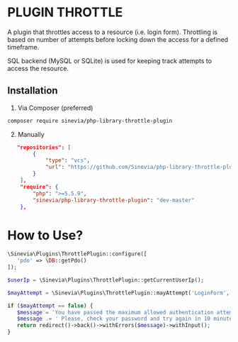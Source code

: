# PLUGIN THROTTLE #

A plugin that throttles access to a resource (i.e. login form).
Throttling is based on number of attempts before locking down the access
for a defined timeframe.

SQL backend (MySQL or SQLite) is used for keeping track attempts
to access the resource.


## Installation ##

1) Via Composer (preferred)

```bash
composer require sinevia/php-library-throttle-plugin
```

2) Manually
```json
   "repositories": [
        {
            "type": "vcs",
            "url": "https://github.com/Sinevia/php-library-throttle-plugin.git"
        }
    ],
    "require": {
        "php": ">=5.5.9",
        "sinevia/php-library-throttle-plugin": "dev-master"
    },
```

# How to Use? #

```php
\Sinevia\Plugins\ThrottlePlugin::configure([
   'pdo' => \DB::getPdo()
]);

$userIp = \Sinevia\Plugins\ThrottlePlugin::getCurrentUserIp();

$mayAttempt = \Sinevia\Plugins\ThrottlePlugin::mayAttempt('LoginForm', $userIp, 6, 10 * 60); // 6 attempts in 10 minutes

if ($mayAttempt == false) {
   $message = 'You have passed the maximum allowed authentication attempts.';
   $message .= ' Please, check your password and try again in 10 minutes.';
   return redirect()->back()->withErrors($message)->withInput();
}
```
